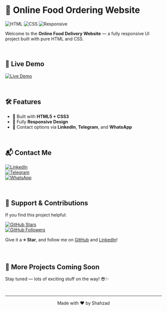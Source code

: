# 🍔 Online Food Ordering Website

![HTML](https://img.shields.io/badge/HTML5-E34F26?style=for-the-badge&logo=html5&logoColor=white)
![CSS](https://img.shields.io/badge/CSS3-1572B6?style=for-the-badge&logo=css3&logoColor=white)
![Responsive](https://img.shields.io/badge/Responsive-Design-28a745?style=for-the-badge&logo=responsive-design&logoColor=white)

Welcome to the **Online Food Delivery Website** — a fully responsive UI project built with pure HTML and CSS.

&nbsp;

## 🚀 Live Demo

[![Live Demo](https://img.shields.io/badge/Live%20Demo-Click%20Here-orange?style=for-the-badge&logo=google-chrome)](https://shahzadhpr.github.io/food-delivery-website)

&nbsp;

## 🛠️ Features

- 🧱 Built with **HTML5 + CSS3**
- 📱 Fully **Responsive Design**
- 💬 Contact options via **LinkedIn**, **Telegram**, and **WhatsApp**

&nbsp;

## 📬 Contact Me

[![LinkedIn](https://img.shields.io/badge/LinkedIn-Connect-blue?style=for-the-badge&logo=linkedin)](https://www.linkedin.com/in/hassanpourshahzad)  
[![Telegram](https://img.shields.io/badge/Telegram-Message-blue?style=for-the-badge&logo=telegram)](https://t.me/Shahzad_hpr)  
[![WhatsApp](https://img.shields.io/badge/WhatsApp-Chat-green?style=for-the-badge&logo=whatsapp)](https://wa.me/989112874119)

&nbsp;

## 🌟 Support & Contributions

If you find this project helpful:

[![GitHub Stars](https://img.shields.io/github/stars/your-Shahzadhpr/your-repo-name?style=for-the-badge)](https://github.com/Shahzadhpr/food-delivery-website)  
[![GitHub Followers](https://img.shields.io/github/followers/your-Shahzadhpr?style=for-the-badge)](https://github.com/Shahzadhpr)

Give it a **⭐️ Star**, and follow me on [GitHub](https://github.com/Shahzadhpr) and [LinkedIn](https://www.linkedin.com/in/hassanpourshahzad)!

&nbsp;

## 🧠 More Projects Coming Soon

Stay tuned — lots of exciting stuff on the way! 😎✨

&nbsp;

---

<div align="center">
  Made with ❤️ by Shahzad
</div>
